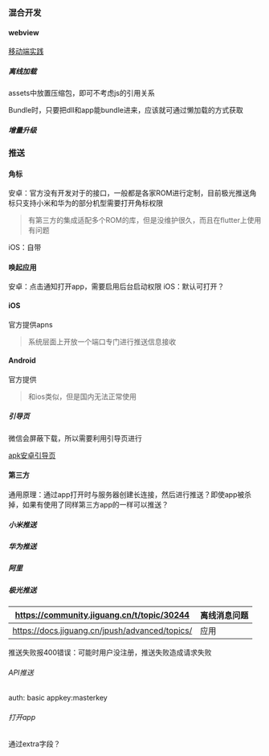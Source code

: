 ### 混合开发

#### webview

[移动端实践]([https://github.com/mcuking/mobile-web-best-practice#services-%E5%B1%82](https://github.com/mcuking/mobile-web-best-practice#services-层))



##### 离线加载

assets中放置压缩包，即可不考虑js的引用关系

Bundle时，只要把dll和app能bundle进来，应该就可通过懒加载的方式获取



##### 增量升级









### 推送

#### 角标
安卓：官方没有开发对于的接口，一般都是各家ROM进行定制，目前极光推送角标只支持小米和华为的部分机型需要打开角标权限
> 有第三方的集成适配多个ROM的库，但是没维护很久，而且在flutter上使用有问题

iOS：自带


#### 唤起应用
安卓：点击通知打开app，需要启用后台启动权限
iOS：默认可打开？

#### iOS

官方提供apns

> 系统层面上开放一个端口专门进行推送信息接收



#### Android

官方提供

> 和ios类似，但是国内无法正常使用


##### 引导页
微信会屏蔽下载，所以需要利用引导页进行

[apk安卓引导页](https://github.com/mouyao/downLoad_apk_VConsole)



#### 第三方

通用原理：通过app打开时与服务器创建长连接，然后进行推送？即使app被杀掉，如果有使用了同样第三方app的一样可以推送？



##### 小米推送



##### 华为推送



##### 阿里



##### 极光推送

| <https://community.jiguang.cn/t/topic/30244>     | 离线消息问题 |
| ------------------------------------------------ | ------------ |
| <https://docs.jiguang.cn/jpush/advanced/topics/> | 应用         |

推送失败报400错误：可能时用户没注册，推送失败造成请求失败


###### API推送

auth: basic appkey:masterkey

###### 打开app

通过extra字段？



